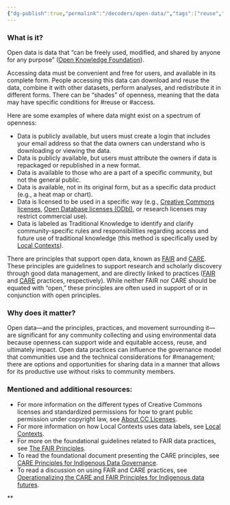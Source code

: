 ```yaml
---
{"dg-publish":true,"permalink":"/decoders/open-data/","tags":["reuse","access","license","FAIR","CARE"]}
---
```


### **What is it?**
Open data is data that “can be freely used, modified, and shared by anyone for any purpose” ([Open Knowledge Foundation](https://opendefinition.org/)). 

Accessing data must be convenient and free for users, and available in its complete form. People accessing this data can download and reuse the data, combine it with other datasets, perform analyses, and redistribute it in different forms. There can be “shades” of openness, meaning that the data may have specific conditions for #reuse or #access. 

Here are some examples of where data might exist on a spectrum of openness:
- Data is publicly available, but users must create a login that includes your email address so that the data owners can understand who is downloading or viewing the data.
- Data is publicly available, but users must attribute the owners if data is repackaged or republished in a new format.
- Data is available to those who are a part of a specific community, but not the general public.
- Data is available, not in its original form, but as a specific data product (e.g., a heat map or chart).
- Data is licensed to be used in a specific way (e.g., [Creative Commons licenses](https://creativecommons.org/share-your-work/cclicenses/), [Open Database licenses (ODbl)](https://opendatacommons.org/licenses/odbl/), or research licenses may restrict commercial use).
- Data is labeled as Traditional Knowledge to identify and clarify community-specific rules and responsibilities regarding access and future use of traditional knowledge (this method is specifically used by [Local Contexts](https://localcontexts.org/)).

There are principles that support open data, known as [FAIR](https://www.go-fair.org/fair-principles/) and [CARE](https://www.gida-global.org/care). These principles are guidelines to support research and scholarly discovery through good data management, and are directly linked to practices ([FAIR](https://www.go-fair.org/how-to-go-fair/) and [CARE](https://www.nature.com/articles/s41597-021-00892-0/figures/2) practices, respectively). While neither FAIR nor CARE should be equated with “open,” these principles are often used in support of or in conjunction with open principles.

### **Why does it matter?** 
Open data—and the principles, practices, and movement surrounding it—are significant for any community collecting and using environmental data because openness can support wide and equitable access, reuse, and ultimately impact. Open data practices can influence the governance model that communities use and the technical considerations for #management; there are options and opportunities for sharing data in a manner that allows for its productive use without risks to community members.

### **Mentioned and additional resources:**
- For more information on the different types of Creative Commons licenses and standardized permissions for how to grant public permission under copyright law, see [About CC Licenses](https://creativecommons.org/share-your-work/cclicenses/).
- For more information on how Local Contexts uses data labels, see [Local Contexts](https://localcontexts.org/). 
- For more on the foundational guidelines related to FAIR data practices, see [The FAIR Principles](https://www.go-fair.org/fair-principles/). 
- To read the foundational document presenting the CARE principles, see  [CARE Principles for Indigenous Data Governance](https://static1.squarespace.com/static/5d3799de845604000199cd24/t/6397b363b502ff481fce6baf/1670886246948/CARE%2BPrinciples_One%2BPagers%2BFINAL_Oct_17_2019.pdf).
- To read a discussion on using FAIR and CARE practices, see [Operationalizing the CARE and FAIR Principles for Indigenous data futures](https://www.nature.com/articles/s41597-021-00892-0).

**
